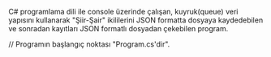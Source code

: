 C# programlama dili ile console üzerinde çalışan, kuyruk(queue) veri yapısını kullanarak "Şiir-Şair" ikililerini JSON formatta dosyaya kaydedebilen ve sonradan kayıtları JSON formatlı dosyadan çekebilen program.

// Programın başlangıç noktası "Program.cs'dir".
